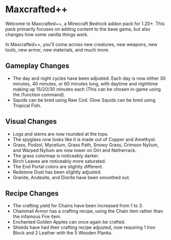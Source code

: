 # Maxcrafted++

Welcome to Maxcrafted++, a Minecraft Bedrock addon pack for 1.20+. This pack primarily focuses on adding content to the base game, but also changes how some vanilla things work.

In Maxcrafted++, you'll come across new creatures, new weapons, new tools, new armor, new materials, and much more.

## Gameplay Changes
- The day and night cycles have been adjusted. Each day is now either 30 minutes, 40 minutes, or 60 minutes long, with daytime and nighttime making up 15/20/30 minutes each (This can be chosen in-game using the /function command).
- Squids can be bred using Raw Cod. Glow Squids can be bred using Tropical Fish.

## Visual Changes
- Logs and stems are now rounded at the tops.
- The spyglass now looks like it is made out of Copper and Amethyst.
- Grass, Podzol, Mycelium, Grass Path, Snowy Grass, Crimson Nylium, and Warped Nylium are now lower on Dirt and Netherrack.
- The grass colormap is noticeably darker.
- Birch Leaves are noticeably more saturated.
- The End Portal colors are slightly different.
- Redstone Dust has been slightly adjusted.
- Granite, Andesite, and Diorite have been smoothed out.

## Recipe Changes
- The crafting yield for Chains have been increased from 1 to 3.
- Chainmail Armor has a crafting recipe, using the Chain item rather than the infamous Fire item.
- Enchanted Golden Apples can once again be crafted.
- Shields have had their crafting recipe adjusted, now requiring 1 Iron Block and 2 Leather with the 5 Wooden Planks.
